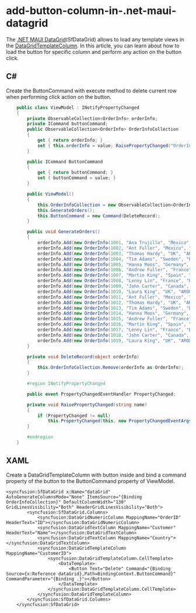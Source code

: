 # add-button-column-in-.net-maui-datagrid

The [.NET MAUI DataGrid](https://help.syncfusion.com/cr/maui/Syncfusion.Maui.DataGrid.SfDataGrid.html)(SfDataGrid) allows to load any template views in the [DataGridTemplateColumn](https://help.syncfusion.com/cr/maui/Syncfusion.Maui.DataGrid.DataGridTemplateColumn.html). In this article, you can learn about how to load the button for specific column and perform any action on the button click.

## C#
Create the ButtonCommand with execute method to delete current row when performing click action on the button.

```C#
    public class ViewModel : INotifyPropertyChanged
    {
        private ObservableCollection<OrderInfo> orderInfo;
        private ICommand buttonCommand;
        public ObservableCollection<OrderInfo> OrderInfoCollection
        {
            get { return orderInfo; }
            set { this.orderInfo = value; RaisePropertyChanged("OrderInfoCollection"); }
        }

        public ICommand ButtonCommand
        {
            get { return buttonCommand; }
            set { buttonCommand = value; }
        }

        public ViewModel()
        {
            this.OrderInfoCollection = new ObservableCollection<OrderInfo>();
            this.GenerateOrders();
            this.ButtonCommand = new Command(DeleteRecord);
        }

        public void GenerateOrders()
        {
            orderInfo.Add(new OrderInfo(1001, "Ana Trujillo", "Mexico", "ANATR"));
            orderInfo.Add(new OrderInfo(1002, "Ant Fuller", "Mexico", "ANTON"));
            orderInfo.Add(new OrderInfo(1003, "Thomas Hardy", "UK", "AROUT"));
            orderInfo.Add(new OrderInfo(1004, "Tim Adams", "Sweden", "BERGS"));
            orderInfo.Add(new OrderInfo(1005, "Hanna Moos", "Germany", "BLAUS"));
            orderInfo.Add(new OrderInfo(1006, "Andrew Fuller", "France", "BLONP"));
            orderInfo.Add(new OrderInfo(1007, "Martin King", "Spain", "BOLID"));
            orderInfo.Add(new OrderInfo(1008, "Lenny Lin", "France", "BONAP"));
            orderInfo.Add(new OrderInfo(1009, "John Carter", "Canada", "BOTTM"));
            orderInfo.Add(new OrderInfo(1010, "Laura King", "UK", "AROUT"));
            orderInfo.Add(new OrderInfo(1011, "Ant Fuller", "Mexico", "ANTON"));
            orderInfo.Add(new OrderInfo(1012, "Thomas Hardy", "UK", "AROUT"));
            orderInfo.Add(new OrderInfo(1013, "Tim Adams", "Sweden", "BERGS"));
            orderInfo.Add(new OrderInfo(1014, "Hanna Moos", "Germany", "BLAUS"));
            orderInfo.Add(new OrderInfo(1015, "Andrew Fuller", "France", "BLONP"));
            orderInfo.Add(new OrderInfo(1016, "Martin King", "Spain", "BOLID"));
            orderInfo.Add(new OrderInfo(1017, "Lenny Lin", "France", "BONAP"));
            orderInfo.Add(new OrderInfo(1018, "John Carter", "Canada", "BOTTM"));
            orderInfo.Add(new OrderInfo(1019, "Laura King", "UK", "AROUT"));
        }

        private void DeleteRecord(object orderInfo)
        {
            this.OrderInfoCollection.Remove(orderInfo as OrderInfo);
        }

        #region INotifyPropertyChanged

        public event PropertyChangedEventHandler PropertyChanged;

        private void RaisePropertyChanged(string name)
        {
            if (PropertyChanged != null)
                this.PropertyChanged(this, new PropertyChangedEventArgs(name));
        }

        #endregion
    }

```

## XAML
Create a DataGridTemplateColumn with button inside and bind a command property of the button to the ButtonCommand property of ViewModel.

```XAML
<syncfusion:SfDataGrid x:Name="dataGrid" AutoGenerateColumnsMode="None" ItemsSource="{Binding OrderInfoCollection}" DefaultColumnWidth="130" GridLinesVisibility="Both" HeaderGridLinesVisibility="Both">
        <syncfusion:SfDataGrid.Columns>
            <syncfusion:DataGridNumericColumn MappingName="OrderID" HeaderText="ID"></syncfusion:DataGridNumericColumn>
            <syncfusion:DataGridTextColumn MappingName="Customer" HeaderText="Name"></syncfusion:DataGridTextColumn>
            <syncfusion:DataGridTextColumn MappingName="Country"></syncfusion:DataGridTextColumn>
            <syncfusion:DataGridTemplateColumn MappingName="CustomerID">
                <syncfusion:DataGridTemplateColumn.CellTemplate>
                    <DataTemplate>
                        <Button Text="Delete" Command="{Binding Source={x:Reference dataGrid},Path=BindingContext.ButtonCommand}"  CommandParameter="{Binding .}"></Button>
                    </DataTemplate>
                </syncfusion:DataGridTemplateColumn.CellTemplate>
            </syncfusion:DataGridTemplateColumn>
        </syncfusion:SfDataGrid.Columns>
    </syncfusion:SfDataGrid>
```
